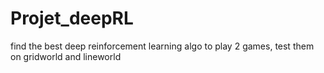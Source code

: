 # Projet_deepRL
find the best deep reinforcement learning algo to play 2 games, test them on gridworld and lineworld
